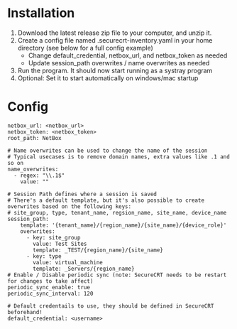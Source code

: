 # Installation
1. Download the latest release zip file to your computer, and unzip it.
2. Create a config file named .securecrt-inventory.yaml in your home directory (see below for a full config example)
   - Change default_credential, netbox_url, and netbox_token as needed
   - Update session_path overwrites / name overwrites as needed
3. Run the program. It should now start running as a systray program
4. Optional: Set it to start automatically on windows/mac startup


# Config
```
netbox_url: <netbox_url>
netbox_token: <netbox_token>
root_path: NetBox

# Name overwrites can be used to change the name of the session
# Typical usecases is to remove domain names, extra values like .1 and so on
name_overwrites:
  - regex: "\\.1$"
    value: ""

# Session Path defines where a session is saved
# There's a default template, but it's also possible to create overwrites based on the following keys:
# site_group, type, tenant_name, regsion_name, site_name, device_name
session_path:
    template: '{tenant_name}/{region_name}/{site_name}/{device_role}'
    overwrites:
      - key: site_group
        value: Test Sites
        template: _TEST/{region_name}/{site_name}
      - key: type
        value: virtual_machine
        template: _Servers/{region_name}
# Enable / Disable periodic sync (note: SecureCRT needs to be restart for changes to take affect)
periodic_sync_enable: true
periodic_sync_interval: 120

# Default credentails to use, they should be defined in SecureCRT beforehand!
default_credential: <username>
```